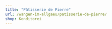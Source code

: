 ```yaml
---
title: "Pâtisserie de Pierre"
url: /wangen-im-allgaeu/patisserie-de-pierre/
shop: Konditorei
---
```

